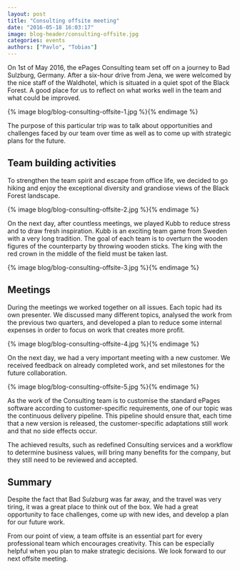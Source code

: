 ```yaml
---
layout: post
title: "Consulting offsite meeting"
date: "2016-05-18 16:03:17"
image: blog-header/consulting-offsite.jpg
categories: events
authors: ["Pavlo", "Tobias"]
---
```


On 1st of May 2016, the ePages Consulting team set off on a journey to Bad Sulzburg, Germany. After a six-hour drive from Jena, we were welcomed by the nice staff of the Waldhotel, which is situated in a quiet spot of the Black Forest. A good place for us to reflect on what works well in the team and what could be improved.

{% image blog/blog-consulting-offsite-1.jpg %}{% endimage %}

The purpose of this particular trip was to talk about opportunities and challenges faced by our team over time as well as to come up with strategic plans for the future.

## Team building activities

To strengthen the team spirit and escape from office life, we decided to go hiking and enjoy the exceptional diversity and grandiose views of the Black Forest landscape.

{% image blog/blog-consulting-offsite-2.jpg %}{% endimage %}

On the next day, after countless meetings, we played Kubb to reduce stress and to draw fresh inspiration. Kubb is an exciting team game from Sweden with a very long tradition. The goal of each team is to overturn the wooden figures of the counterparty by throwing wooden sticks. The king with the red crown in the middle of the field must be taken last.

{% image blog/blog-consulting-offsite-3.jpg %}{% endimage %}

## Meetings

During the meetings we worked together on all issues. Each topic had its own presenter. We discussed many different topics, analysed the work from the previous two quarters, and developed a plan to reduce some internal expenses in order to focus on work that creates more profit.

{% image blog/blog-consulting-offsite-4.jpg %}{% endimage %}

On the next day, we had a very important meeting with a new customer. We received feedback on already completed work, and set milestones for the future collaboration. 

{% image blog/blog-consulting-offsite-5.jpg %}{% endimage %}

As the work of the Consulting team is to customise the standard ePages software according to customer-specific requirements, one of our topic was the continuous delivery pipeline. This pipeline should ensure that, each time that a new version is released, the customer-specific adaptations still work and that no side effects occur.

The achieved results, such as redefined Consulting services and a workflow to determine business values, will bring many benefits for the company, but they still need to be reviewed and accepted.

## Summary

Despite the fact that Bad Sulzburg was far away, and the travel was very tiring, it was a great place to think out of the box. We had a great opportunity to face challenges, come up with new ides, and develop a plan for our future work.

From our point of view, a team offsite is an essential part for every professional team which encourages creativity. This can be especially helpful when you plan to make strategic decisions. We look forward to our next offsite meeting.


